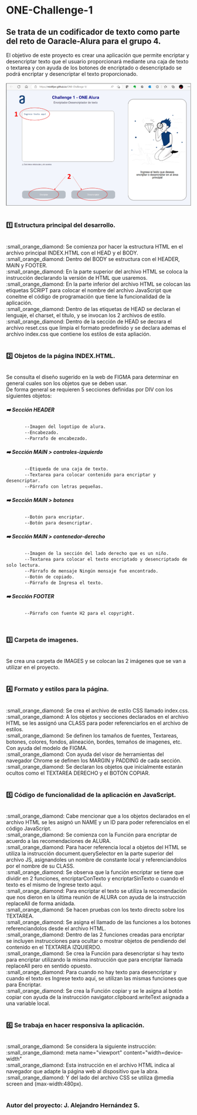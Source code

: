 # ONE-Challenge-1

## Se trata de un codificador de texto como parte del reto de Oaracle-Alura para el grupo 4.

El objetivo de este proyecto es crear una aplicación que permite encriptar y desencriptar texto que el usuario proporcionará mediante una caja de texto o textarea y con ayuda de los botones de encriptado o desencriptado se podrá encriptar y desencriptar el texto proporcionado. <br>
<br>
<img src="images/pantalla01.jpg"> <br>
<br>
### :one: Estructura principal del desarrollo. <br>
<br>
:small_orange_diamond: Se comienza por hacer la estructura HTML en el archivo principal INDEX.HTML con el HEAD y el BODY. <br>
:small_orange_diamond: Dentro del BODY se estructura con el HEADER, MAIN y FOOTER. <br>
:small_orange_diamond: En la parte superior del archivo HTML se coloca la instrucción <!DOCTYPE html> declarando la versión de HTML que usaremos. <br>
:small_orange_diamond: En la parte inferior del archivo HTML se colocan las etiquetas SCRIPT para colocar el nombre del archivo JavaScript  que coneitne el código de programación que tiene la funcionalidad de la aplicación. <br>
:small_orange_diamond: Dentro de las etiquetas de HEAD se declaran el lenguaje, el charset, el título, y se invocan los 2 archivos de estilo. <br>
:small_orange_diamond: Dentro de la sección de HEAD se decrara el archivo reset.css que limpia el formato predefinido y se declara ademas el archivo index.css que contiene los estilos de esta apliación. <br>
<br>

### :two: Objetos de la página INDEX.HTML. <br>
<br>
Se consulta el diseño sugerido en la web de FIGMA para determinar en general cuales son los objetos que se deben usar. <br>
De forma general se requieren 5 secciones definidas por DIV con los siguientes objetos: <br>
      
##### :arrow_right: Sección HEADER <br>
           --Imagen del logotipo de alura.
           --Encabezado.
           --Parrafo de encabezado.
##### :arrow_right: Sección MAIN > controles-izquierdo <br>
           --Etiqueda de una caja de texto.
           --Textarea para colocar contenido para encriptar y desencriptar.
           --Párrafo con letras pequeñas.
##### :arrow_right: Sección MAIN > botones <br>
           --Botón para encriptar.
           --Botón para desencriptar.
##### :arrow_right: Sección MAIN > contenedor-derecho <br>
           --Imagen de la sección del lado derecho que es un niño.
           --Textarea para colocar el texto encriptado y desencriptado de solo lectura.
           --Párrafo de mensaje Ningún mensaje fue encontrado.
           --Botón de copiado.
           --Párrafo de Ingresa el texto.
##### :arrow_right: Sección FOOTER <br>
           --Párrafo con fuente H2 para el copyright.
<br>

### :three: Carpeta de imagenes. <br>
<br>
Se crea una carpeta de IMAGES y se colocan las 2 imágenes que se van a utilizar en el proyecto. <br>
<br>

### :four: Formato y estilos para la página. <br>
<br>
:small_orange_diamond: Se crea el archivo de estilo CSS llamado index.css. <br>
:small_orange_diamond: A los objetos y secciones declarados en el archivo HTML se les assignó una CLASS para poder referenciarlos en el archivo de estilos. <br>
:small_orange_diamond: Se definen los tamaños de fuentes, Textareas, botones, colores, fondos, alineación, bordes, temaños de imagenes, etc. Con ayuda del modelo de FIGMA. <br>
:small_orange_diamond: Con ayuda del visor de herramientas del navegador Chrome se definen los MARGIN y PADDING de cada sección. <br>
:small_orange_diamond: Se declaran los objetos que inicialmente estarán ocultos como el TEXTAREA DERECHO y el BOTÓN COPIAR. <br>
<br>

### :five: Código de funcionalidad de la aplicación en JavaScript. <br>
<br>
:small_orange_diamond: Cabe mencionar que a los objetos declarados en el archivo HTML se les asignó un NAME y un ID para poder referencialos en el código JavaScript. <br>
:small_orange_diamond: Se comienza con la Función para encriptar de acuerdo a las recomendaciones de ALURA. <br>
:small_orange_diamond: Para hacer referencia local a objetos del HTML se utiliza la instrucción document.querySelector en la parte superior del archivo JS, asignandoles un nombre de constante local y referenciandolos por el nombre de su CLASS. <br>
:small_orange_diamond: Se observa que la función encriptar se tiene que dividir en 2 funciones, encriptarConTexto y encriptarSinTexto o cuando el texto es el mismo de Ingrese texto aquí. <br>
:small_orange_diamond: Para encriptar el texto se utiliza la recomendación que nos dieron en la última reunión de ALURA con ayuda de la instrucción replaceAll de forma anidada. <br>
:small_orange_diamond: Se hacen pruebas con los texto directo sobre los TEXTAREA. <br>
:small_orange_diamond: Se asigna el llamado de las funciones a los botones referenciandolos desde el archivo HTML. <br>
:small_orange_diamond: Dentro de las 2 funciones creadas para encriptar se incluyen instrucciones para ocultar o mostrar objetos de pendiendo del contenido en el TEXTAREA IZQUIERDO. <br>
:small_orange_diamond: Se crea la Función para desencriptar si hay texto para encriptar utilizando la misma instrucción que para encriptar llamada replaceAll pero en sentido opuesto. <br>
:small_orange_diamond: Para cuando no hay texto para desencriptar y cuando el texto es Ingrese texto aquí, se utilizan las mismas funciones que para Encriptar. <br>
:small_orange_diamond: Se crea la Función copiar y se le asigna al botón copiar con ayuda de la instrucción navigator.clipboard.writeText asignada a una variable local. <br>
<br>

### :six: Se trabaja en hacer responsiva la aplicación. <br>
<br>
:small_orange_diamond: Se considera la siguiente instrucción: <br>
:small_orange_diamond: meta name="viewport" content="width=device-width" <br>
:small_orange_diamond: Esta instrucción en el archivo HTML indica al navegador que adapte la página web al dispositivo que la abra. <br>
:small_orange_diamond: Y del lado del archivo CSS se utiliza @media screen and (max-width:480px). <br>
<br>

### Autor del proyecto: J. Alejandro Hernández S. <br>